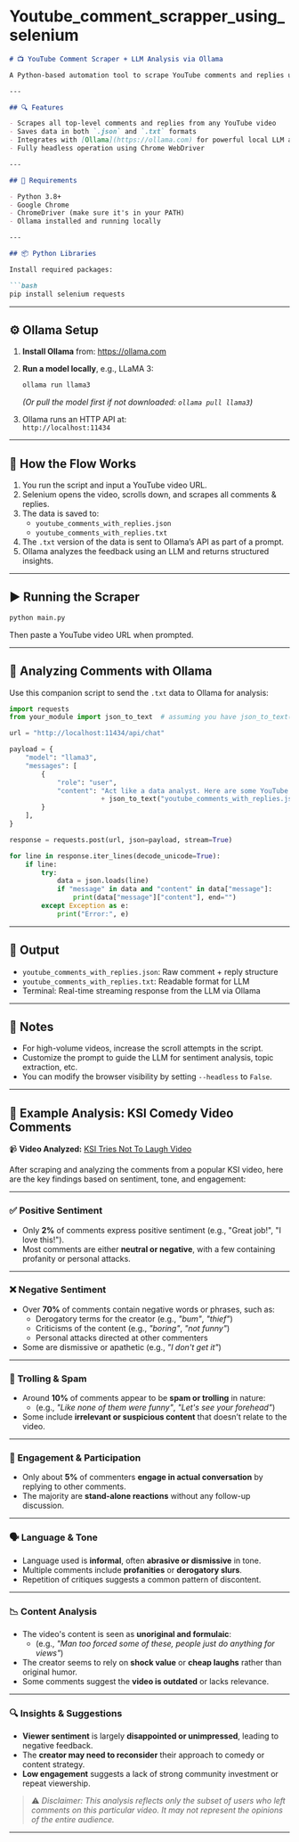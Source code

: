 # Youtube_comment_scrapper_using_selenium



```markdown
# 📺 YouTube Comment Scraper + LLM Analysis via Ollama

A Python-based automation tool to scrape YouTube comments and replies using Selenium, and analyze them with an LLM model (e.g., LLaMA 3) through Ollama's local API.

---

## 🔍 Features

- Scrapes all top-level comments and replies from any YouTube video  
- Saves data in both `.json` and `.txt` formats  
- Integrates with [Ollama](https://ollama.com) for powerful local LLM analysis via API  
- Fully headless operation using Chrome WebDriver  

---

## 🧰 Requirements

- Python 3.8+
- Google Chrome
- ChromeDriver (make sure it's in your PATH)
- Ollama installed and running locally

---

## 📦 Python Libraries

Install required packages:

```bash
pip install selenium requests
```

---

## ⚙️ Ollama Setup

1. **Install Ollama** from: https://ollama.com  
2. **Run a model locally**, e.g., LLaMA 3:

    ```bash
    ollama run llama3
    ```

    *(Or pull the model first if not downloaded: `ollama pull llama3`)*

3. Ollama runs an HTTP API at:  
   `http://localhost:11434`

---

## 🔁 How the Flow Works

1. You run the script and input a YouTube video URL.  
2. Selenium opens the video, scrolls down, and scrapes all comments & replies.  
3. The data is saved to:
   - `youtube_comments_with_replies.json`
   - `youtube_comments_with_replies.txt`
4. The `.txt` version of the data is sent to Ollama’s API as part of a prompt.  
5. Ollama analyzes the feedback using an LLM and returns structured insights.

---

## ▶️ Running the Scraper

```bash
python main.py
```

Then paste a YouTube video URL when prompted.

---

## 🧠 Analyzing Comments with Ollama

Use this companion script to send the `.txt` data to Ollama for analysis:

```python
import requests
from your_module import json_to_text  # assuming you have json_to_text() in a file

url = "http://localhost:11434/api/chat"

payload = {
    "model": "llama3",
    "messages": [
        {
            "role": "user",
            "content": "Act like a data analyst. Here are some YouTube comments and replies. Analyze them:\n\n"
                       + json_to_text("youtube_comments_with_replies.json"),
        }
    ],
}

response = requests.post(url, json=payload, stream=True)

for line in response.iter_lines(decode_unicode=True):
    if line:
        try:
            data = json.loads(line)
            if "message" in data and "content" in data["message"]:
                print(data["message"]["content"], end="")
        except Exception as e:
            print("Error:", e)
```

---

## 📄 Output

- `youtube_comments_with_replies.json`: Raw comment + reply structure  
- `youtube_comments_with_replies.txt`: Readable format for LLM  
- Terminal: Real-time streaming response from the LLM via Ollama

---

## 📌 Notes

- For high-volume videos, increase the scroll attempts in the script.  
- Customize the prompt to guide the LLM for sentiment analysis, topic extraction, etc.  
- You can modify the browser visibility by setting `--headless` to `False`.

---
## 🧪 Example Analysis: KSI Comedy Video Comments
📹 **Video Analyzed:** [KSI Tries Not To Laugh Video](https://www.youtube.com/watch?v=JfUVGBWDJ_M)

After scraping and analyzing the comments from a popular KSI video, here are the key findings based on sentiment, tone, and engagement:

---

### ✅ Positive Sentiment

- Only **2%** of comments express positive sentiment (e.g., "Great job!", "I love this!").
- Most comments are either **neutral or negative**, with a few containing profanity or personal attacks.

---

### ❌ Negative Sentiment

- Over **70%** of comments contain negative words or phrases, such as:
  - Derogatory terms for the creator (e.g., _"bum"_, _"thief"_)
  - Criticisms of the content (e.g., _"boring"_, _"not funny"_)
  - Personal attacks directed at other commenters
- Some are dismissive or apathetic (e.g., _"I don't get it"_)

---

### 🧌 Trolling & Spam

- Around **10%** of comments appear to be **spam or trolling** in nature:
  - (e.g., _"Like none of them were funny"_, _"Let's see your forehead"_)
- Some include **irrelevant or suspicious content** that doesn’t relate to the video.

---

### 💬 Engagement & Participation

- Only about **5%** of commenters **engage in actual conversation** by replying to other comments.
- The majority are **stand-alone reactions** without any follow-up discussion.

---

### 🗣️ Language & Tone

- Language used is **informal**, often **abrasive or dismissive** in tone.
- Multiple comments include **profanities** or **derogatory slurs**.
- Repetition of critiques suggests a common pattern of discontent.

---

### 📉 Content Analysis

- The video's content is seen as **unoriginal and formulaic**:
  - (e.g., _"Man too forced some of these, people just do anything for views"_)
- The creator seems to rely on **shock value** or **cheap laughs** rather than original humor.
- Some comments suggest the **video is outdated** or lacks relevance.

---

### 🔍 Insights & Suggestions

- **Viewer sentiment** is largely **disappointed or unimpressed**, leading to negative feedback.
- The **creator may need to reconsider** their approach to comedy or content strategy.
- **Low engagement** suggests a lack of strong community investment or repeat viewership.

> ⚠️ _Disclaimer: This analysis reflects only the subset of users who left comments on this particular video. It may not represent the opinions of the entire audience._

---

